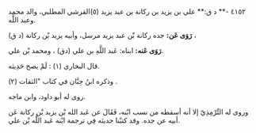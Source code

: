 ٤١٥٢ -** د ق:** علي بن يزيد بن ركانة بن عبد يزيد (٥)القرشي المطلبي، والد محمد وعبد اللَّه.

**رَوَى عَن:** جده ركانة بْن عبد يزيد مرسل، وأبيه يزيد بْن ركانة (د ق) ،

**رَوَى عَنه:** ابناه: عَبد اللَّهِ بن علي (دق) ، ومحمد بْن علي.

قال البخاري (١) : لَمْ يصح حَدِيثه.

وذكره ابنُ حِبَّان في كتاب "الثقات (٢) .

روى له أبو داود، وابن ماجه.

وروى له التِّرْمِذِيّ إلا أنه أسقطه من نسب ابْنه، فَقَالَ عن عَبد الله بْن يزيد بْن ركانة عَن أبيه عن جده. وقد كتبْنا حديثه فِي ترجمة ابْنه عَبد اللَّه بْن علي.